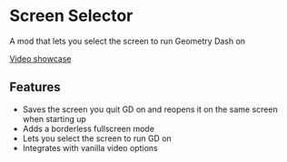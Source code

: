 # Screen Selector
A mod that lets you select the screen to run Geometry Dash on

[Video showcase](https://youtu.be/NxBCq04MgMs)

## Features
- Saves the screen you quit GD on and reopens it on the same screen when starting up
- Adds a borderless fullscreen mode
- Lets you select the screen to run GD on
- Integrates with vanilla video options
